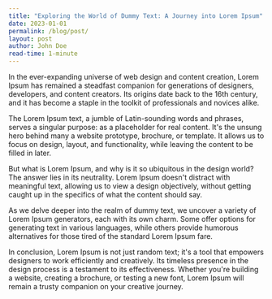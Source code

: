 ```yaml
---
title: "Exploring the World of Dummy Text: A Journey into Lorem Ipsum"
date: 2023-01-01
permalink: /blog/post/
layout: post
author: John Doe
read-time: 1-minute
---
```


In the ever-expanding universe of web design and content creation, Lorem Ipsum has remained a steadfast companion for generations of designers, developers, and content creators. Its origins date back to the 16th century, and it has become a staple in the toolkit of professionals and novices alike.
<!-- more -->

The Lorem Ipsum text, a jumble of Latin-sounding words and phrases, serves a singular purpose: as a placeholder for real content. It's the unsung hero behind many a website prototype, brochure, or template. It allows us to focus on design, layout, and functionality, while leaving the content to be filled in later.

But what is Lorem Ipsum, and why is it so ubiquitous in the design world? The answer lies in its neutrality. Lorem Ipsum doesn't distract with meaningful text, allowing us to view a design objectively, without getting caught up in the specifics of what the content should say.

As we delve deeper into the realm of dummy text, we uncover a variety of Lorem Ipsum generators, each with its own charm. Some offer options for generating text in various languages, while others provide humorous alternatives for those tired of the standard Lorem Ipsum fare.

In conclusion, Lorem Ipsum is not just random text; it's a tool that empowers designers to work efficiently and creatively. Its timeless presence in the design process is a testament to its effectiveness. Whether you're building a website, creating a brochure, or testing a new font, Lorem Ipsum will remain a trusty companion on your creative journey.